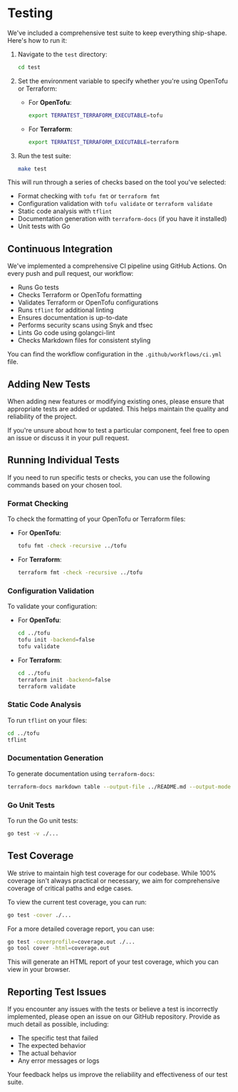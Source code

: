 # Testing

We've included a comprehensive test suite to keep everything ship-shape. Here's how to run it:

1. Navigate to the `test` directory:

   ```bash
   cd test
   ```

2. Set the environment variable to specify whether you're using OpenTofu or Terraform:

   - For **OpenTofu**:

     ```bash
     export TERRATEST_TERRAFORM_EXECUTABLE=tofu
     ```

   - For **Terraform**:

     ```bash
     export TERRATEST_TERRAFORM_EXECUTABLE=terraform
     ```

3. Run the test suite:

   ```bash
   make test
   ```

This will run through a series of checks based on the tool you've selected:

- Format checking with `tofu fmt` or `terraform fmt`
- Configuration validation with `tofu validate` or `terraform validate`
- Static code analysis with `tflint`
- Documentation generation with `terraform-docs` (if you have it installed)
- Unit tests with Go

## Continuous Integration

We've implemented a comprehensive CI pipeline using GitHub Actions. On every push and pull request, our workflow:

- Runs Go tests
- Checks Terraform or OpenTofu formatting
- Validates Terraform or OpenTofu configurations
- Runs `tflint` for additional linting
- Ensures documentation is up-to-date
- Performs security scans using Snyk and tfsec
- Lints Go code using golangci-lint
- Checks Markdown files for consistent styling

You can find the workflow configuration in the `.github/workflows/ci.yml` file.

## Adding New Tests

When adding new features or modifying existing ones, please ensure that appropriate tests are added or updated. This helps maintain the quality and reliability of the project.

If you're unsure about how to test a particular component, feel free to open an issue or discuss it in your pull request.

## Running Individual Tests

If you need to run specific tests or checks, you can use the following commands based on your chosen tool.

### Format Checking

To check the formatting of your OpenTofu or Terraform files:

- For **OpenTofu**:

  ```bash
  tofu fmt -check -recursive ../tofu
  ```

- For **Terraform**:

  ```bash
  terraform fmt -check -recursive ../tofu
  ```

### Configuration Validation

To validate your configuration:

- For **OpenTofu**:

  ```bash
  cd ../tofu
  tofu init -backend=false
  tofu validate
  ```

- For **Terraform**:

  ```bash
  cd ../tofu
  terraform init -backend=false
  terraform validate
  ```

### Static Code Analysis

To run `tflint` on your files:

```bash
cd ../tofu
tflint
```

### Documentation Generation

To generate documentation using `terraform-docs`:

```bash
terraform-docs markdown table --output-file ../README.md --output-mode inject ../tofu
```

### Go Unit Tests

To run the Go unit tests:

```bash
go test -v ./...
```

## Test Coverage

We strive to maintain high test coverage for our codebase. While 100% coverage isn't always practical or necessary, we aim for comprehensive coverage of critical paths and edge cases.

To view the current test coverage, you can run:

```bash
go test -cover ./...
```

For a more detailed coverage report, you can use:

```bash
go test -coverprofile=coverage.out ./...
go tool cover -html=coverage.out
```

This will generate an HTML report of your test coverage, which you can view in your browser.

## Reporting Test Issues

If you encounter any issues with the tests or believe a test is incorrectly implemented, please open an issue on our GitHub repository. Provide as much detail as possible, including:

- The specific test that failed
- The expected behavior
- The actual behavior
- Any error messages or logs

Your feedback helps us improve the reliability and effectiveness of our test suite.
